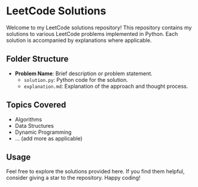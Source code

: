 # LeetCode Solutions

Welcome to my LeetCode solutions repository! This repository contains my solutions to various LeetCode problems implemented in Python. Each solution is accompanied by explanations where applicable.

## Folder Structure

- **Problem Name**: Brief description or problem statement.
  - `solution.py`: Python code for the solution.
  - `explanation.md`: Explanation of the approach and thought process.

## Topics Covered

- Algorithms
- Data Structures
- Dynamic Programming
- ... (add more as applicable)

## Usage

Feel free to explore the solutions provided here. If you find them helpful, consider giving a star to the repository. Happy coding!

